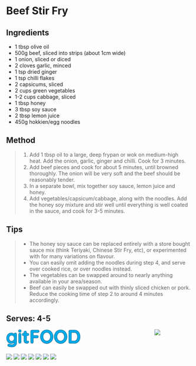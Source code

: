 # Beef Stir Fry

## Ingredients

- 1 tbsp olive oil
- 500g beef, sliced into strips (about 1cm wide)
- 1 onion, sliced or diced
- 2 cloves garlic, minced
- 1 tsp dried ginger
- 1 tsp chilli flakes
- 2 capsicums, sliced
- 2 cups green vegetables
- 1-2 cups cabbage, sliced
- 1 tbsp honey
- 3 tbsp soy sauce
- 2 tbsp lemon juice
- 450g hokkien/egg noodles

## Method

> 1. Add 1 tbsp oil to a large, deep frypan or wok on medium-high heat. Add the onion, garlic, ginger and chilli.  Cook for 3 minutes.
> 1. Add beef pieces and cook for about 5 minutes, until browned thoroughly. The onion will be very soft and the beef should be reasonably tender.
> 1. In a separate bowl, mix together soy sauce, lemon juice and honey.
> 1. Add vegetables/capsicum/cabbage, along with the noodles. Add the honey soy mixture and stir well until everything is well coated in the sauce, and cook for 3-5 minutes.

## Tips

> - The honey soy sauce can be replaced entirely with a store bought sauce mix (think Teriyaki, Chinese Stir Fry, etc), or experimented with for many variations on flavour.
> - You can easily omit adding the noodles during step 4, and serve over cooked rice, or over noodles instead.
> - The vegetables can be swapped around to nearly anything available in your area/season.
> - Beef can easily be swapped out with thinly sliced chicken or pork. Reduce the cooking time of step 2 to around 4 minutes accordingly.

## Serves: 4-5

<img src="../images/logo_sm.png" width="40%" />

<img src="https://profile-counter.glitch.me/gitfood_beefstirfry/count.svg" width="20%" align="right" />

<img src="https://img.shields.io/badge/stovetop-blue.svg" /> <img src="https://img.shields.io/badge/dinner-blue.svg" /> <img src="https://img.shields.io/badge/beef-blue.svg" /> <img src="https://img.shields.io/badge/pasta-blue.svg" /> <img src="https://img.shields.io/badge/versatile-blue.svg" /> <img src="https://img.shields.io/badge/asian-blue.svg" /> <img src="https://img.shields.io/badge/lunch-blue.svg" /> 